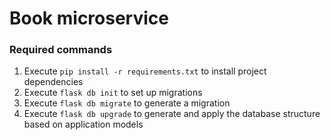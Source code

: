 # Book microservice

### Required commands

1. Execute `pip install -r requirements.txt` to install project dependencies
2. Execute `flask db init` to set up migrations
3. Execute `flask db migrate` to generate a migration
3. Execute `flask db upgrade` to generate and apply the database structure based on application models
